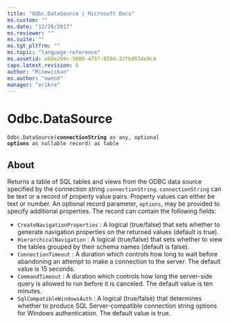 ```yaml
---
title: "Odbc.DataSource | Microsoft Docs"
ms.custom: ""
ms.date: "12/28/2017"
ms.reviewer: ""
ms.suite: ""
ms.tgt_pltfrm: ""
ms.topic: "language-reference"
ms.assetid: e88e294c-3800-4757-850d-32fbd034e9c4
caps.latest.revision: 6
author: "Minewiskan"
ms.author: "owend"
manager: "erikre"
---
```

# Odbc.DataSource
<code>Odbc.DataSource(<b>connectionString</b> as any, optional <b>options</b> as nullable record) as table</code>

## About
Returns a table of SQL tables and views from the ODBC data source specified by the connection string <code>connectionString</code>. <code>connectionString</code> can be text or a record of property value pairs. Property values can either be text or number. An optional record parameter, <code>options</code>, may be provided to specify additional properties. The record can contain the following fields: 
*  <code>CreateNavigationProperties</code> : A logical (true/false) that sets whether to generate navigation properties on the returned values (default is true).
 *  <code>HierarchicalNavigation</code> : A logical (true/false) that sets whether to view the tables grouped by their schema names (default is false).
 *  <code>ConnectionTimeout</code> : A duration which controls how long to wait before abandoning an attempt to make a connection to the server. The default value is 15 seconds.
 *  <code>CommandTimeout</code> : A duration which controls how long the server-side query is allowed to run before it is canceled. The default value is ten minutes.
 *  <code>SqlCompatibleWindowsAuth</code> : A logical (true/false) that determines whether to produce SQL Server-compatible connection string options for Windows authentication. The default value is true.